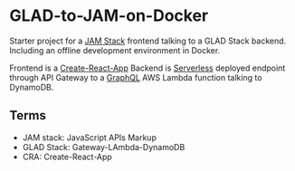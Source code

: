 # GLAD-to-JAM-on-Docker

Starter project for a [JAM Stack](https://jamstack.org/) frontend talking to a GLAD Stack backend. Including an offline development environment in Docker.

Frontend is a [Create-React-App](https://github.com/facebookincubator/create-react-app)
Backend is [Serverless](https://serverless.com/) deployed endpoint through API Gateway to a [GraphQL](http://graphql.org/) AWS Lambda function talking to DynamoDB.

## Terms

* JAM stack: JavaScript APIs Markup
* GLAD Stack: Gateway-LAmbda-DynamoDB
* CRA: Create-React-App
